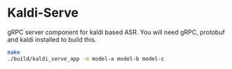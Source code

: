 # Kaldi-Serve

gRPC server component for kaldi based ASR. You will need gRPC, protobuf and
kaldi installed to build this.

```sh
make
./build/kaldi_serve_app -m model-a model-b model-c
```
